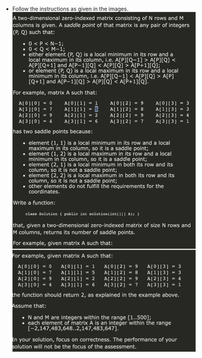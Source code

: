 * Follow the instructions as given in the images.
![SaddlePoint Part 1][1]
![SaddlePoint Part 2][2]

[1]: assets/SaddlePoint_01.png "Saddle Point Part 1"
[2]: assets/SaddlePoint_02.png "Saddle Point Part 2"
